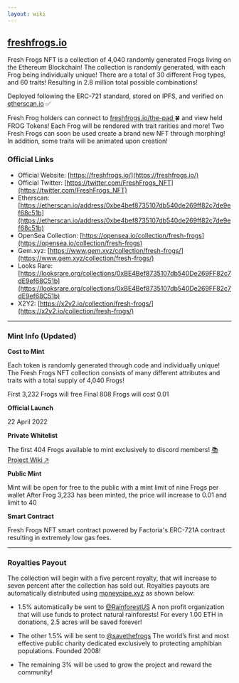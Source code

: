 ```yaml
---
layout: wiki
---
```


<title>freshfrogs.io/wiki 🍀</title>

<div style="margin-left: auto; margin-right: auto; text-align: center;">
    <div id="recent_sales" class="recent_sales"></div>
</div>

## [freshfrogs.io](https://opensea.io/collection/fresh-frogs)

Fresh Frogs NFT is a collection of 4,040 randomly generated Frogs living on the Ethereum Blockchain! The collection is randomly generated, with each Frog being individually unique! There are a total of 30 different Frog types, and 60 traits! Resulting in 2.8 million total possible combinations!

Deployed following the ERC-721 standard, stored on IPFS, and verified on [etherscan.io](https://etherscan.io/address/0xbe4bef8735107db540de269ff82c7de9ef68c51b) :white_check_mark:

Fresh Frog holders can connect to [freshfrogs.io/the-pad ](https://freshfrogs.io/the-pad/):four_leaf_clover: and view held FROG Tokens! Each Frog will be rendered with trait rarities and more! Two Fresh Frogs can soon be used create a brand new NFT through morphing! In addition, some traits will be animated upon creation!

### Official Links
* Official Website: [https://freshfrogs.io/](https://freshfrogs.io/)
* Official Twitter: [https://twitter.com/FreshFrogs_NFT](https://twitter.com/FreshFrogs_NFT)
* Etherscan: [https://etherscan.io/address/0xbe4bef8735107db540de269ff82c7de9ef68c51b](https://etherscan.io/address/0xbe4bef8735107db540de269ff82c7de9ef68c51b)
* OpenSea Collection: [https://opensea.io/collection/fresh-frogs](https://opensea.io/collection/fresh-frogs)
* Gem.xyz: [https://www.gem.xyz/collection/fresh-frogs/](https://www.gem.xyz/collection/fresh-frogs/)
* Looks Rare: [https://looksrare.org/collections/0xBE4Bef8735107db540De269FF82c7dE9ef68C51b](https://looksrare.org/collections/0xBE4Bef8735107db540De269FF82c7dE9ef68C51b)
* X2Y2: [https://x2y2.io/collection/fresh-frogs/](https://x2y2.io/collection/fresh-frogs/)


***


### Mint Info (Updated)
**Cost to Mint**

Each token is randomly generated through code and individually unique! The Fresh Frogs NFT collection consists of many different attributes and traits with a total supply of 4,040 Frogs!

First 3,232 Frogs will free
Final 808 Frogs will cost 0.01

**Official Launch**

22 April 2022

**Private Whitelist**

The first 404 Frogs available to mint exclusively to discord members! [📚 Project Wiki ↗️](https://freshfrogs.io/wiki)

**Public Mint**

Mint will be open for free to the public with a mint limit of nine Frogs per wallet
After Frog 3,233 has been minted, the price will increase to 0.01 and limit to 40

**Smart Contract**

Fresh Frogs NFT smart contract powered by Factoria's ERC-721A contract resulting in extremely low gas fees.


***


### Royalties Payout
The collection will begin with a five percent royalty, that will increase to seven percent after the collection has sold out. Royalties payouts are automatically distributed using [moneypipe.xyz](https://stream.moneypipe.xyz/ethereum/group#address=0x82A5c43f06BF6CA33Ec637831fa81fbc51CfD94C) as shown below:

* 1.5% automatically be sent to [@RainforestUS](https://twitter.com/RainforestUS) A non profit organization that will use funds to protect natural rainforests! For every 1.00 ETH in donations, 2.5 acres will be saved forever!

* The other 1.5% will be sent to [@savethefrogs](https://twitter.com/savethefrogs) The world’s first and most effective public charity dedicated exclusively to protecting amphibian populations. Founded 2008!

* The remaining 3% will be used to grow the project and reward the community!
